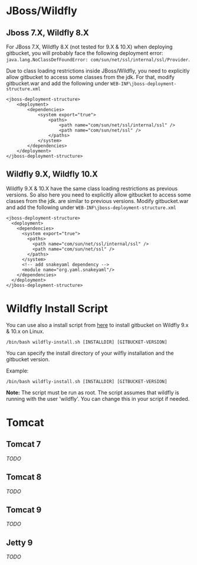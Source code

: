 # JBoss/Wildfly

## Jboss 7.X, Wildfly 8.X

For JBoss 7.X, Wildfly 8.X (not tested for 9.X & 10.X) when deploying gitbucket, you will probably face the following deployment error: `java.lang.NoClassDefFoundError: com/sun/net/ssl/internal/ssl/Provider`.

Due to class loading restrictions inside JBoss/Wildfly, you need to explicitly allow gitbucket to access some classes from the jdk. For that, modify gitbucket.war and add the following under `WEB-INF\jboss-deployment-structure.xml`

```
<jboss-deployment-structure>
    <deployment>
        <dependencies>
            <system export="true">
                <paths>
                    <path name="com/sun/net/ssl/internal/ssl" />
                    <path name="com/sun/net/ssl" />
                </paths>
            </system>
        </dependencies>
    </deployment>
</jboss-deployment-structure>
```

## Wildfly 9.X, Wildfly 10.X

 Wildfly 9.X & 10.X have the same class loading restrictions as previous versions. So also here you need to explicitly allow gitbucket to access some classes from the jdk. are similar to previous versions. Modify gitbucket.war and add the following under `WEB-INF\jboss-deployment-structure.xml`

```
<jboss-deployment-structure>
  <deployment>
    <dependencies>
      <system export="true">
        <paths>
          <path name="com/sun/net/ssl/internal/ssl" />
          <path name="com/sun/net/ssl" />
        </paths>
      </system>
      <!-- add snakeyaml dependency -->
      <module name="org.yaml.snakeyaml"/>
    </dependencies>
  </deployment>
</jboss-deployment-structure>
```
# Wildfly Install Script
You can use also a install script from [here](https://gist.github.com/rsoika/2d8bab41b18b9fb133c425277c655af7) to install gitbucket on Wildfly 9.x & 10.x on Linux. 

    /bin/bash wildfly-install.sh [INSTALLDIR] [GITBUCKET-VERSION]

You can specify the install directory of your wilfly installation and the gitbucket version. 

Example:

    /bin/bash wildfly-install.sh [INSTALLDIR] [GITBUCKET-VERSION]

**Note:** The script must be run as root. The script assumes that wildfly is running with the user 'wildfly'. You can change this in your script if needed. 

# Tomcat

## Tomcat 7

*TODO*

## Tomcat 8

*TODO*

## Tomcat 9

*TODO*

## Jetty 9

*TODO*

